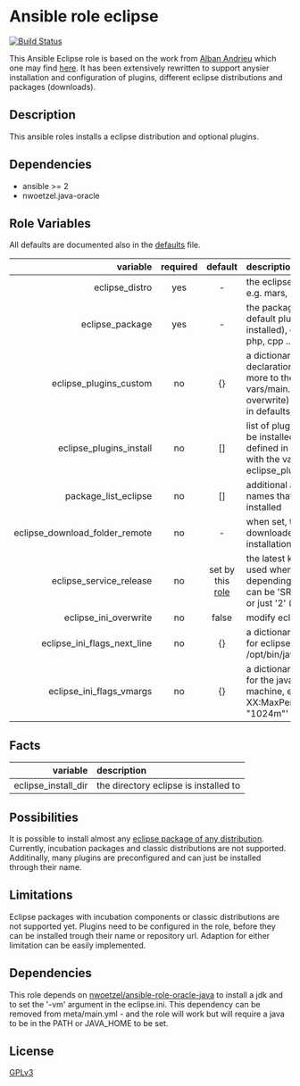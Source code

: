 Ansible role eclipse
====================

[![Build Status](https://travis-ci.org/nwoetzel/ansible-role-eclipse.svg?branch=master)](https://travis-ci.org/nwoetzel/ansible-role-eclipse)

This Ansible Eclipse role is based on the work from [Alban Andrieu](fr.linkedin.com/in/nabla/) which one may find [here](https://github.com/AlbanAndrieu/ansible-eclipse). It has been extensively rewritten to support anysier installation and configuration of plugins, different eclipse distributions and packages (downloads).

## Description

This ansible roles installs a eclipse distribution and optional plugins.

## Dependencies

- ansible >= 2
- nwoetzel.java-oracle

## Role Variables

All defaults are documented also in the [defaults](defaults/main.yml) file.

| variable | required | default | description |
|--:|:-:|:-:|:--|
| eclipse_distro | yes | - | the eclipse distribution, e.g. mars, neon |
| eclipse_package | yes | - | the package (i.e. which default plugins are installed), e.g. java, php, cpp ... |
| eclipse_plugins_custom | no | {} | a dictionary of plugin declarations (to add more to the defaults in vars/main.yml or to overwrite) - read more in defaults/main.yml |
| eclipse_plugins_install | no | [] | list of plugin names to be installed, as they are defined in the [vars](vars/main.yml) or with the variable eclipse_plugins_custom |
| package_list_eclipse | no | [] | additional apt package names that should be installed |
| eclipse_download_folder_remote | no | - | when set, the file is downloaded to the installation host |
| eclipse_service_release | no | set by this [role](vars/main.yml) | the latest known is used when not set - depending on the distro can be 'SR2' (<=luna) or just '2' (>=mars) |
| eclipse_ini_overwrite | no | false | modify eclipse.ini |
| eclipse_ini_flags_next_line | no | {} | a dictionary of ini flags for eclipse, e.g. '"-vm": /opt/bin/java' |
| eclipse_ini_flags_vmargs | no | {} | a dictionary of vmargs for the java virtual machine, e.g. '"-XX:MaxPermSize=": "1024m"' |

## Facts

| variable | description |
|--:|:--|
| eclipse_install_dir | the directory eclipse is installed to |

## Possibilities

It is possible to install almost any [eclipse package of any distribution](http://www.eclipse.org/downloads/packages/). Currently, incubation packages and classic distributions are not supported.
Additinally, many plugins are preconfigured and can just be installed through their name.

## Limitations

Eclipse packages with incubation components or classic distributions are not supported yet.
Plugins need to be configured in the role, before they can be installed trough their name or repository url.
Adaption for either limitation can be easily implemented.

## Dependencies

This role depends on [nwoetzel/ansible-role-oracle-java](https://github.com/nwoetzel/ansible-role-oracle-java) to install a jdk and to set the '-vm' argument in the eclipse.ini. This dependency can be removed from meta/main.yml - and the role will work but will require a java to be in the PATH or JAVA_HOME to be set.

## License

[GPLv3](https://tldrlegal.com/license/gnu-general-public-license-v3-%28gpl-3%29)
